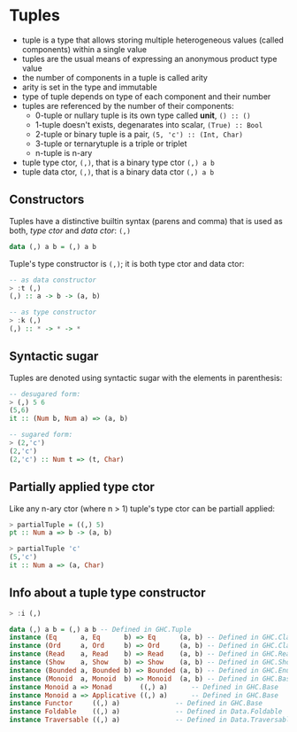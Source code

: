 # Tuples

- tuple is a type that allows storing multiple heterogeneous values (called components) within a single value
- tuples are the usual means of expressing an anonymous product type value
- the number of components in a tuple is called arity
- arity is set in the type and immutable
- type of tuple depends on type of each component and their number
- tuples are referenced by the number of their components:
  - 0-tuple or nullary tuple is its own type called **unit**, `() :: ()`
  - 1-tuple doesn't exists, degenarates into scalar, `(True) :: Bool`
  - 2-tuple or binary tuple is a pair, `(5, 'c') :: (Int, Char)`
  - 3-tuple or ternarytuple is a triple or triplet
  - n-tuple is n-ary
- tuple type ctor, `(,)`, that is a binary type ctor `(,) a b`
- tuple data ctor, `(,)`, that is a binary data ctor `(,) a b`



## Constructors
Tuples have a distinctive builtin syntax (parens and comma) that is used as both, *type ctor* and *data ctor*: `(,)`

```hs
data (,) a b = (,) a b
```

Tuple's type constructor is `(,)`; it is both type ctor and data ctor:

```hs
-- as data constructor
> :t (,)
(,) :: a -> b -> (a, b)

-- as type constructor
> :k (,)
(,) :: * -> * -> *
```


## Syntactic sugar
Tuples are denoted using syntactic sugar with the elements in parenthesis:

```hs
-- desugared form:
> (,) 5 6
(5,6)
it :: (Num b, Num a) => (a, b)

-- sugared form:
> (2,'c')
(2,'c')
(2,'c') :: Num t => (t, Char)
```



## Partially applied type ctor

Like any n-ary ctor (where n > 1) tuple's type ctor can be partiall applied:

```hs
> partialTuple = ((,) 5)
pt :: Num a => b -> (a, b)

> partialTuple 'c'
(5,'c')
it :: Num a => (a, Char)
```




## Info about a tuple type constructor

```hs
> :i (,)

data (,) a b = (,) a b -- Defined in GHC.Tuple
instance (Eq      a, Eq      b) => Eq      (a, b) -- Defined in GHC.Classes
instance (Ord     a, Ord     b) => Ord     (a, b) -- Defined in GHC.Classes
instance (Read    a, Read    b) => Read    (a, b) -- Defined in GHC.Read
instance (Show    a, Show    b) => Show    (a, b) -- Defined in GHC.Show
instance (Bounded a, Bounded b) => Bounded (a, b) -- Defined in GHC.Enum
instance (Monoid  a, Monoid  b) => Monoid  (a, b) -- Defined in GHC.Base
instance Monoid a => Monad       ((,) a)      -- Defined in GHC.Base
instance Monoid a => Applicative ((,) a)      -- Defined in GHC.Base
instance Functor     ((,) a)              -- Defined in GHC.Base
instance Foldable    ((,) a)              -- Defined in Data.Foldable
instance Traversable ((,) a)              -- Defined in Data.Traversable
```
